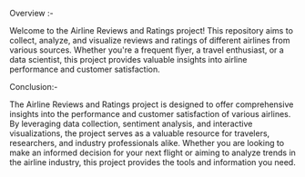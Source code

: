 Overview :-

Welcome to the Airline Reviews and Ratings project!
This repository aims to collect, analyze, and visualize reviews and ratings of different airlines from various sources.
Whether you're a frequent flyer, a travel enthusiast, or a data scientist, this project provides valuable insights into airline performance and customer satisfaction.


Conclusion:-

The Airline Reviews and Ratings project is designed to offer comprehensive insights into the performance and customer satisfaction of various airlines. 
By leveraging data collection, sentiment analysis, and interactive visualizations, 
the project serves as a valuable resource for travelers, researchers, and industry professionals alike. 
Whether you are looking to make an informed decision for your next flight or aiming to analyze trends in the airline industry, this project provides the tools and information you need.
